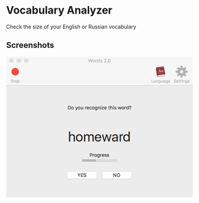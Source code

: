 # Vocabulary Analyzer
Check the size of your English or Russian vocabulary

## Screenshots
![Screenshot](screenshot.png)
